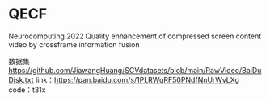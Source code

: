 # QECF
Neurocomputing 2022 Quality enhancement of compressed screen content video by crossframe information fusion

数据集
https://github.com/JiawangHuang/SCVdatasets/blob/main/RawVideo/BaiDuDisk.txt
link：https://pan.baidu.com/s/1PLRWqRF50PNdfNnUrWvLXg  
code：t31x 
